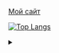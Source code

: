 [Мой сайт](https://eline.test-handyhost.ru)

[![Top Langs](https://github-readme-stats.vercel.app/api/top-langs/?username=ekziman)](https://github.com/ekziman)


<details>
  <summary> </summary>
  «Да пошло оно всё нах#й!»
  
  #### Конфуций
  ---
  
  «Выбор языка программирования играет важную роль.                                                                                        
  Он влияет на надежность, безопасность и эффективность программ,                                                                                         
  а также простоту чтения кода, его рефакторинга и расширения.                                                                                         
  Языки способны также влиять на образ мышления программиста                                                                                         
  и приемы проектирования программ,                                                                                         
  даже когда они не используются.»
  
  
  #### Конфуций-2
</details>  
